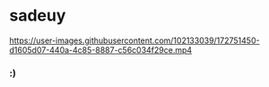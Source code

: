 # sadeuy

https://user-images.githubusercontent.com/102133039/172751450-d1605d07-440a-4c85-8887-c56c034f29ce.mp4

### :)
